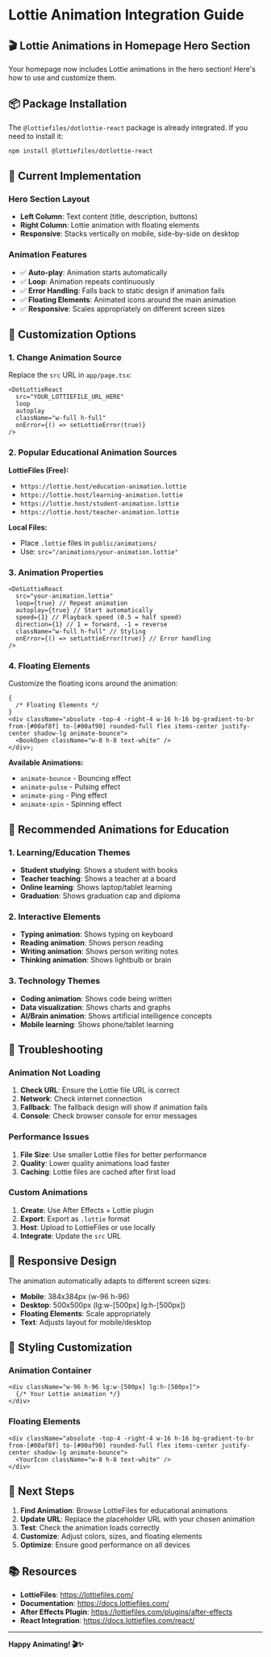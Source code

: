 # Lottie Animation Integration Guide

## 🎬 Lottie Animations in Homepage Hero Section

Your homepage now includes Lottie animations in the hero section! Here's how to use and customize them.

## 📦 Package Installation

The `@lottiefiles/dotlottie-react` package is already integrated. If you need to install it:

```bash
npm install @lottiefiles/dotlottie-react
```

## 🎯 Current Implementation

### Hero Section Layout

- **Left Column**: Text content (title, description, buttons)
- **Right Column**: Lottie animation with floating elements
- **Responsive**: Stacks vertically on mobile, side-by-side on desktop

### Animation Features

- ✅ **Auto-play**: Animation starts automatically
- ✅ **Loop**: Animation repeats continuously
- ✅ **Error Handling**: Falls back to static design if animation fails
- ✅ **Floating Elements**: Animated icons around the main animation
- ✅ **Responsive**: Scales appropriately on different screen sizes

## 🎨 Customization Options

### 1. Change Animation Source

Replace the `src` URL in `app/page.tsx`:

```tsx
<DotLottieReact
  src="YOUR_LOTTIEFILE_URL_HERE"
  loop
  autoplay
  className="w-full h-full"
  onError={() => setLottieError(true)}
/>
```

### 2. Popular Educational Animation Sources

**LottieFiles (Free):**

- `https://lottie.host/education-animation.lottie`
- `https://lottie.host/learning-animation.lottie`
- `https://lottie.host/student-animation.lottie`
- `https://lottie.host/teacher-animation.lottie`

**Local Files:**

- Place `.lottie` files in `public/animations/`
- Use: `src="/animations/your-animation.lottie"`

### 3. Animation Properties

```tsx
<DotLottieReact
  src="your-animation.lottie"
  loop={true} // Repeat animation
  autoplay={true} // Start automatically
  speed={1} // Playback speed (0.5 = half speed)
  direction={1} // 1 = forward, -1 = reverse
  className="w-full h-full" // Styling
  onError={() => setLottieError(true)} // Error handling
/>
```

### 4. Floating Elements

Customize the floating icons around the animation:

```tsx
{
  /* Floating Elements */
}
<div className="absolute -top-4 -right-4 w-16 h-16 bg-gradient-to-br from-[#00af8f] to-[#00af90] rounded-full flex items-center justify-center shadow-lg animate-bounce">
  <BookOpen className="w-8 h-8 text-white" />
</div>;
```

**Available Animations:**

- `animate-bounce` - Bouncing effect
- `animate-pulse` - Pulsing effect
- `animate-ping` - Ping effect
- `animate-spin` - Spinning effect

## 🎯 Recommended Animations for Education

### 1. Learning/Education Themes

- **Student studying**: Shows a student with books
- **Teacher teaching**: Shows a teacher at a board
- **Online learning**: Shows laptop/tablet learning
- **Graduation**: Shows graduation cap and diploma

### 2. Interactive Elements

- **Typing animation**: Shows typing on keyboard
- **Reading animation**: Shows person reading
- **Writing animation**: Shows person writing notes
- **Thinking animation**: Shows lightbulb or brain

### 3. Technology Themes

- **Coding animation**: Shows code being written
- **Data visualization**: Shows charts and graphs
- **AI/Brain animation**: Shows artificial intelligence concepts
- **Mobile learning**: Shows phone/tablet learning

## 🔧 Troubleshooting

### Animation Not Loading

1. **Check URL**: Ensure the Lottie file URL is correct
2. **Network**: Check internet connection
3. **Fallback**: The fallback design will show if animation fails
4. **Console**: Check browser console for error messages

### Performance Issues

1. **File Size**: Use smaller Lottie files for better performance
2. **Quality**: Lower quality animations load faster
3. **Caching**: Lottie files are cached after first load

### Custom Animations

1. **Create**: Use After Effects + Lottie plugin
2. **Export**: Export as `.lottie` format
3. **Host**: Upload to LottieFiles or use locally
4. **Integrate**: Update the `src` URL

## 📱 Responsive Design

The animation automatically adapts to different screen sizes:

- **Mobile**: 384x384px (w-96 h-96)
- **Desktop**: 500x500px (lg:w-[500px] lg:h-[500px])
- **Floating Elements**: Scale appropriately
- **Text**: Adjusts layout for mobile/desktop

## 🎨 Styling Customization

### Animation Container

```tsx
<div className="w-96 h-96 lg:w-[500px] lg:h-[500px]">
  {/* Your Lottie animation */}
</div>
```

### Floating Elements

```tsx
<div className="absolute -top-4 -right-4 w-16 h-16 bg-gradient-to-br from-[#00af8f] to-[#00af90] rounded-full flex items-center justify-center shadow-lg animate-bounce">
  <YourIcon className="w-8 h-8 text-white" />
</div>
```

## 🚀 Next Steps

1. **Find Animation**: Browse LottieFiles for educational animations
2. **Update URL**: Replace the placeholder URL with your chosen animation
3. **Test**: Check the animation loads correctly
4. **Customize**: Adjust colors, sizes, and floating elements
5. **Optimize**: Ensure good performance on all devices

## 📚 Resources

- **LottieFiles**: https://lottiefiles.com/
- **Documentation**: https://docs.lottiefiles.com/
- **After Effects Plugin**: https://lottiefiles.com/plugins/after-effects
- **React Integration**: https://docs.lottiefiles.com/react/

---

**Happy Animating! 🎬✨**
